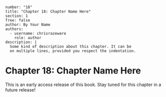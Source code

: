 ```metadata
number: "18"
title: "Chapter 18: Chapter Name Here"
section: 1
free: false
author: By Your Name
authors:
  - username: chrisrazeware
    role: author
description: |
  Some kind of description about this chapter. It can be
  on multiple lines, provided you respect the indentation.
```

# Chapter 18: Chapter Name Here

This is an early access release of this book. Stay tuned for this chapter in a future release!